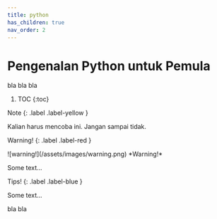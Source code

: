 ```yaml
---
title: python
has_children: true
nav_order: 2
---
```


# Pengenalan Python untuk Pemula

bla bla bla

1. TOC
{:toc}

Note
{: .label .label-yellow }
<div class="custom-note" markdown="1">
Kalian harus mencoba ini. Jangan sampai tidak.
</div>

Warning!
{: .label .label-red }
<div class="custom-warning" markdown="1">
![warning!](/assets/images/warning.png)
*Warning!*

Some text...
</div>

Tips!
{: .label .label-blue }
<div class="custom-tips" markdown="1">
Some text...
</div>

bla bla
